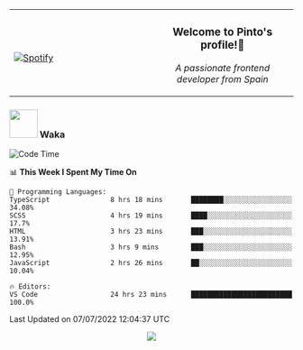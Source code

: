 <table width="100%" align="center"> 
  <tr>
  <td width="50%">
      
&nbsp; <br> [![Spotify](https://novatorem-zeta-rust.vercel.app/api/spotify)](https://open.spotify.com/user/novatorem-zeta-rust)

  </td>
  <td width="50%">
    <h3 align="center">Welcome to Pinto's profile!👋</h3>
    <p align="center"><em>A passionate frontend developer from Spain</em></p>
  </td>
  </table>

### <img src="https://media.giphy.com/media/VgCDAzcKvsR6OM0uWg/giphy.gif" width="50"> Waka

  <!--START_SECTION:waka-->
![Code Time](http://img.shields.io/badge/Code%20Time-626%20hrs%2010%20mins-blue)

📊 **This Week I Spent My Time On** 

```text
💬 Programming Languages: 
TypeScript               8 hrs 18 mins       ████████░░░░░░░░░░░░░░░░░   34.08% 
SCSS                     4 hrs 19 mins       ████░░░░░░░░░░░░░░░░░░░░░   17.7% 
HTML                     3 hrs 23 mins       ███░░░░░░░░░░░░░░░░░░░░░░   13.91% 
Bash                     3 hrs 9 mins        ███░░░░░░░░░░░░░░░░░░░░░░   12.95% 
JavaScript               2 hrs 26 mins       ██░░░░░░░░░░░░░░░░░░░░░░░   10.04%

🔥 Editors: 
VS Code                  24 hrs 23 mins      █████████████████████████   100.0%

```


 Last Updated on 07/07/2022 12:04:37 UTC
<!--END_SECTION:waka-->

<div align="center">
<img src="https://github-readme-stats-gilt-tau.vercel.app/api/top-langs/?username=pinto-hub&layout=compact&theme=dracula" />
</div>
